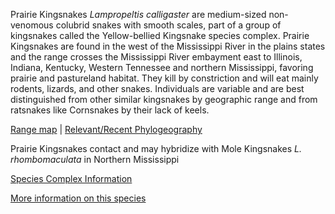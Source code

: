 Prairie Kingsnakes *Lampropeltis calligaster* are medium-sized non-venomous colubrid snakes with smooth scales, part of a group of kingsnakes called the Yellow-bellied Kingsnake species complex. Prairie Kingsnakes are found in the west of the Mississippi River in the plains states and the range crosses the Mississippi River embayment east to Illinois, Indiana, Kentucky, Western Tennessee and northern Mississippi, favoring
prairie and pastureland habitat. They kill by constriction and will eat mainly rodents, lizards, and other snakes. Individuals are variable and are best distinguished from other similar kingsnakes by geographic range and from ratsnakes like Cornsnakes by their lack of keels.
  
[Range map](http://snakeevolution.org/callicomplexrangefiglarge.jpg) | [Relevant/Recent Phylogeography](http://www.cnah.org/pdf/88558.pdf) 

Prairie Kingsnakes contact and may hybridize with Mole Kingsnakes *L. rhombomaculata* in Northern Mississippi 

[Species Complex Information](http://snakeevolution.org/calligastercomplex.html)

[More information on this species](http://snakeevolution.org/L_calligaster.html)

